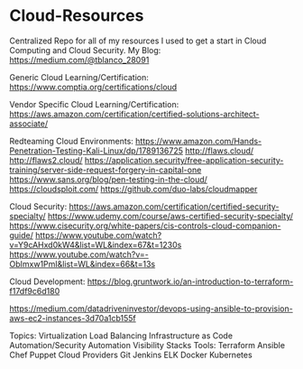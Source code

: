 # Cloud-Resources
Centralized Repo for all of my resources I used to get a start in Cloud Computing and Cloud Security.
My Blog: https://medium.com/@tblanco_28091


Generic Cloud Learning/Certification: https://www.comptia.org/certifications/cloud

Vendor Specific Cloud Learning/Certification: https://aws.amazon.com/certification/certified-solutions-architect-associate/

Redteaming Cloud Environments:
https://www.amazon.com/Hands-Penetration-Testing-Kali-Linux/dp/1789136725
http://flaws.cloud/
http://flaws2.cloud/
https://application.security/free-application-security-training/server-side-request-forgery-in-capital-one
https://www.sans.org/blog/pen-testing-in-the-cloud/
https://cloudsploit.com/
https://github.com/duo-labs/cloudmapper

Cloud Security:
https://aws.amazon.com/certification/certified-security-specialty/
https://www.udemy.com/course/aws-certified-security-specialty/
https://www.cisecurity.org/white-papers/cis-controls-cloud-companion-guide/
https://www.youtube.com/watch?v=Y9cAHxd0kW4&list=WL&index=67&t=1230s
https://www.youtube.com/watch?v=-ObImxw1PmI&list=WL&index=66&t=13s

Cloud Development:
https://blog.gruntwork.io/an-introduction-to-terraform-f17df9c6d180

https://medium.com/datadriveninvestor/devops-using-ansible-to-provision-aws-ec2-instances-3d70a1cb155f

Topics:
Virtualization
Load Balancing
Infrastructure as Code
Automation/Security Automation
Visibility Stacks
Tools:
Terraform
Ansible
Chef
Puppet
Cloud Providers
Git
Jenkins
ELK
Docker
Kubernetes




